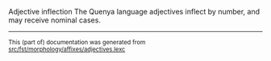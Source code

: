 Adjective inflection
The Quenya language adjectives inflect by number, and may receive nominal cases.

* * *

<small>This (part of) documentation was generated from [src/fst/morphology/affixes/adjectives.lexc](https://github.com/giellalt/lang-qya/blob/main/src/fst/morphology/affixes/adjectives.lexc)</small>
